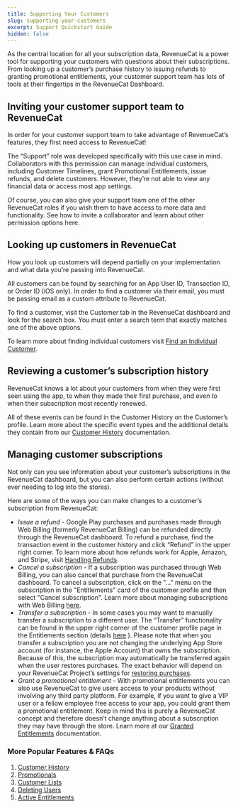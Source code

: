 ```yaml
---
title: Supporting Your Customers
slug: supporting-your-customers
excerpt: Support Quickstart Guide
hidden: false
---
```


As the central location for all your subscription data, RevenueCat is a power tool for supporting your customers with questions about their subscriptions. From looking up a customer’s purchase history to issuing refunds to granting promotional entitlements, your customer support team has lots of tools at their fingertips in the RevenueCat Dashboard.

<YouTubeEmbed videoId="hZUsNSYKde8" title="Customer Support with RevenueCat" />

## Inviting your customer support team to RevenueCat

In order for your customer support team to take advantage of RevenueCat’s features, they first need access to RevenueCat!

The “Support” role was developed specifically with this use case in mind. Collaborators with this permission can manage individual customers, including Customer Timelines, grant Promotional Entitlements, issue refunds, and delete customers. However, they’re not able to view any financial data or access most app settings.

Of course, you can also give your support team one of the other RevenueCat roles if you wish them to have access to more data and functionality. See how to invite a collaborator and learn about other permission options here.

## Looking up customers in RevenueCat

How you look up customers will depend partially on your implementation and what data you’re passing into RevenueCat.

All customers can be found by searching for an App User ID, Transaction ID, or Order ID (iOS only). In order to find a customer via their email, you must be passing email as a custom attribute to RevenueCat.

To find a customer, visit the Customer tab in the RevenueCat dashboard and look for the search box. You must enter a search term that exactly matches one of the above options.

To learn more about finding individual customers visit [Find an Individual Customer](/dashboard-and-metrics/customer-lists#find-an-individual-customer).

## Reviewing a customer’s subscription history

RevenueCat knows a lot about your customers from when they were first seen using the app, to when they made their first purchase, and even to when their subscription most recently renewed.

All of these events can be found in the Customer History on the Customer’s profile. Learn more about the specific event types and the additional details they contain from our [Customer History](/dashboard-and-metrics/customer-history) documentation.

## Managing customer subscriptions

Not only can you see information about your customer’s subscriptions in the RevenueCat dashboard, but you can also perform certain actions (without ever needing to log into the stores).

Here are some of the ways you can make changes to a customer’s subscription from RevenueCat:

- _Issue a refund_ - Google Play purchases and purchases made through Web Billing (formerly RevenueCat Billing) can be refunded directly through the RevenueCat dashboard. To refund a purchase, find the transaction event in the customer history and click “Refund” in the upper right corner. To learn more about how refunds work for Apple, Amazon, and Stripe, visit [Handling Refunds](/subscription-guidance/refunds).
- _Cancel a subscription_ - If a subscription was purchased through Web Billing, you can also cancel that purchase from the RevenueCat dashboard. To cancel a subscription, click on the "..." menu on the subscription in the "Entitlements" card of the customer profile and then select "Cancel subscription". Learn more about managing subscriptions with Web Billing [here](/web/web-billing/managing-customer-subscriptions).
- _Transfer a subscription_ - In some cases you may want to manually transfer a subscription to a different user. The “Transfer” functionality can be found in the upper right corner of the customer profile page in the Entitlements section (details [here](/dashboard-and-metrics/customer-history/active-entitlements#transferring-entitlements) ). Please note that when you transfer a subscription you are not changing the underlying App Store account (for instance, the Apple Account) that owns the subscription. Because of this, the subscription may automatically be transferred again when the user restores purchases. The exact behavior will depend on your RevenueCat Project’s settings for [restoring purchases](/getting-started/restoring-purchases#transferring-purchases-seen-on-multiple-app-user-ids).
- _Grant a promotional entitlement_ - With promotional entitlements you can also use RevenueCat to give users access to your products without involving any third party platform. For example, if you want to give a VIP user or a fellow employee free access to your app, you could grant them a promotional entitlement. Keep in mind this is purely a RevenueCat concept and therefore doesn’t change anything about a subscription they may have through the store. Learn more at our [Granted Entitlements](/dashboard-and-metrics/customer-history/promotionals) documentation.

### More Popular Features & FAQs

1. [Customer History](/dashboard-and-metrics/customer-history)
2. [Promotionals](/dashboard-and-metrics/customer-history/promotionals)
3. [Customer Lists](/dashboard-and-metrics/customer-lists)
4. [Deleting Users](/dashboard-and-metrics/customer-history/manage-users)
5. [Active Entitlements](/dashboard-and-metrics/customer-history/active-entitlements)

